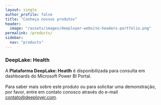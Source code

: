 ```yaml
---
layout: single
author_profile: false
title: "Conheça nossos produtos"
header:
  image: "/assets/images/deeployer-website-headers-portfolio.png"
permalink: /products/
sidebar:
  nav: "products"
---
```

### DeepLake: Health

A **Plataforma DeepLake: Heatlh** é disponibilizada para consulta em dashboards do Microsoft Power BI Portal. 
<br /><br />
Para saber mais sobre este produto ou para solicitar uma demonstração, por favor, entre em contato conosco através do e-mail <a href="mailto:contato@deeployer.com?subject=Solicitação de demonstração do Deeplake: Health&body=Olá, gostaria de solicitar uma demonstração do DeepLake: Health.">contato@deeployer.com</a>.


